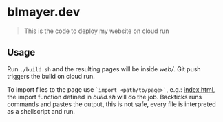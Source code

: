 # blmayer.dev

> This is the code to deploy my website on cloud run


## Usage

Run `./build.sh` and the resulting pages will be inside *web/*. Git push triggers
the build on cloud run.

To import files to the page use ``` `import <path/to/page>` ```, e.g.:
[index.html](https://github.com/blmayer/website/blob/master/static/index.html#L7),
the import function defined in *build.sh* will do the job. Backticks runs commands
and pastes the output, this is not safe, every file is interpreted as a shellscript and run.

